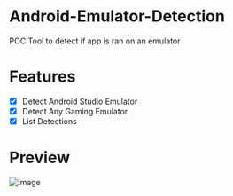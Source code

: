 # Android-Emulator-Detection
POC Tool to detect if app is ran on an emulator

# Features
- [x] Detect Android Studio Emulator
- [x] Detect Any Gaming Emulator
- [x] List Detections

# Preview
![image](https://github.com/reveny/Android-Emulator-Detection/assets/113244907/8136b937-3f86-4042-8a4f-c856c0f9e84d)
